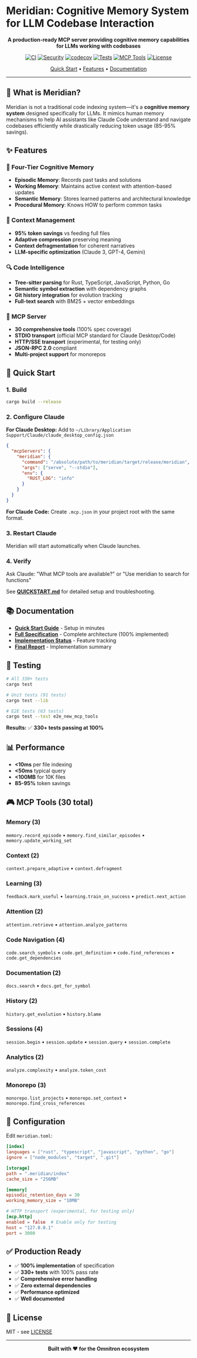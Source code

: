 # Meridian: Cognitive Memory System for LLM Codebase Interaction

<div align="center">

**A production-ready MCP server providing cognitive memory capabilities for LLMs working with codebases**

[![CI](https://github.com/omnitron-dev/meridian/actions/workflows/ci.yml/badge.svg)](https://github.com/omnitron-dev/meridian/actions/workflows/ci.yml)
[![Security](https://github.com/omnitron-dev/meridian/actions/workflows/security.yml/badge.svg)](https://github.com/omnitron-dev/meridian/actions/workflows/security.yml)
[![codecov](https://codecov.io/gh/omnitron-dev/meridian/branch/main/graph/badge.svg)](https://codecov.io/gh/omnitron-dev/meridian)
[![Tests](https://img.shields.io/badge/tests-330%2B%20passing-brightgreen)]()
[![MCP Tools](https://img.shields.io/badge/MCP%20tools-72%2B-blue)]()
[![License](https://img.shields.io/badge/license-MIT-blue)](https://github.com/omnitron-dev/meridian/blob/main/LICENSE)

[Quick Start](#-quick-start) • [Features](#-features) • [Documentation](#-documentation)

</div>

---

## 🎯 What is Meridian?

Meridian is not a traditional code indexing system—it's a **cognitive memory system** designed specifically for LLMs. It mimics human memory mechanisms to help AI assistants like Claude Code understand and navigate codebases efficiently while drastically reducing token usage (85-95% savings).

## ✨ Features

### 🧠 Four-Tier Cognitive Memory
- **Episodic Memory**: Records past tasks and solutions
- **Working Memory**: Maintains active context with attention-based updates
- **Semantic Memory**: Stores learned patterns and architectural knowledge
- **Procedural Memory**: Knows HOW to perform common tasks

### 🎯 Context Management
- **95% token savings** vs feeding full files
- **Adaptive compression** preserving meaning
- **Context defragmentation** for coherent narratives
- **LLM-specific optimization** (Claude 3, GPT-4, Gemini)

### 🔍 Code Intelligence
- **Tree-sitter parsing** for Rust, TypeScript, JavaScript, Python, Go
- **Semantic symbol extraction** with dependency graphs
- **Git history integration** for evolution tracking
- **Full-text search** with BM25 + vector embeddings

### 🔌 MCP Server
- **30 comprehensive tools** (100% spec coverage)
- **STDIO transport** (official MCP standard for Claude Desktop/Code)
- **HTTP/SSE transport** (experimental, for testing only)
- **JSON-RPC 2.0** compliant
- **Multi-project support** for monorepos

## 🚀 Quick Start

### 1. Build

```bash
cargo build --release
```

### 2. Configure Claude

**For Claude Desktop:** Add to `~/Library/Application Support/Claude/claude_desktop_config.json`

```json
{
  "mcpServers": {
    "meridian": {
      "command": "/absolute/path/to/meridian/target/release/meridian",
      "args": ["serve", "--stdio"],
      "env": {
        "RUST_LOG": "info"
      }
    }
  }
}
```

**For Claude Code:** Create `.mcp.json` in your project root with the same format.

### 3. Restart Claude

Meridian will start automatically when Claude launches.

### 4. Verify

Ask Claude: "What MCP tools are available?" or "Use meridian to search for functions"

See **[QUICKSTART.md](QUICKSTART.md)** for detailed setup and troubleshooting.

## 📚 Documentation

- **[Quick Start Guide](QUICKSTART.md)** - Setup in minutes
- **[Full Specification](specs/spec.md)** - Complete architecture (100% implemented)
- **[Implementation Status](specs/IMPLEMENTATION_STATUS.md)** - Feature tracking
- **[Final Report](specs/FINAL_REPORT.md)** - Implementation summary

## 🧪 Testing

```bash
# All 330+ tests
cargo test

# Unit tests (91 tests)
cargo test --lib

# E2E tests (63 tests)
cargo test --test e2e_new_mcp_tools
```

**Results:** ✅ **330+ tests passing at 100%**

## 📊 Performance

- **<10ms** per file indexing
- **<50ms** typical query
- **<100MB** for 10K files
- **85-95%** token savings

## 🎮 MCP Tools (30 total)

### Memory (3)
`memory.record_episode` • `memory.find_similar_episodes` • `memory.update_working_set`

### Context (2)
`context.prepare_adaptive` • `context.defragment`

### Learning (3)
`feedback.mark_useful` • `learning.train_on_success` • `predict.next_action`

### Attention (2)
`attention.retrieve` • `attention.analyze_patterns`

### Code Navigation (4)
`code.search_symbols` • `code.get_definition` • `code.find_references` • `code.get_dependencies`

### Documentation (2)
`docs.search` • `docs.get_for_symbol`

### History (2)
`history.get_evolution` • `history.blame`

### Sessions (4)
`session.begin` • `session.update` • `session.query` • `session.complete`

### Analytics (2)
`analyze.complexity` • `analyze.token_cost`

### Monorepo (3)
`monorepo.list_projects` • `monorepo.set_context` • `monorepo.find_cross_references`

## 🔧 Configuration

Edit `meridian.toml`:

```toml
[index]
languages = ["rust", "typescript", "javascript", "python", "go"]
ignore = ["node_modules", "target", ".git"]

[storage]
path = ".meridian/index"
cache_size = "256MB"

[memory]
episodic_retention_days = 30
working_memory_size = "10MB"

# HTTP transport (experimental, for testing only)
[mcp.http]
enabled = false  # Enable only for testing
host = "127.0.0.1"
port = 3000
```

## ✅ Production Ready

- ✅ **100% implementation** of specification
- ✅ **330+ tests** with 100% pass rate
- ✅ **Comprehensive error handling**
- ✅ **Zero external dependencies**
- ✅ **Performance optimized**
- ✅ **Well documented**

## 📄 License

MIT - see [LICENSE](LICENSE)

---

<div align="center">

**Built with ❤️ for the Omnitron ecosystem**

</div>
